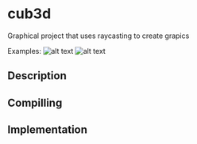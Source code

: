 # cub3d
Graphical project that uses raycasting to create grapics

Examples:
![alt text](https://github.com/mnathali/cub_3d/blob/main/90HWFUSpCEU3Vxn6zwFrhaN0rb9UgBwJfX8CjxWUzP64sRUtBkBaDnJ47_RNIYn9hXbx8MnTc9HZxA7DPQVn0wy6.jpg)
![alt text](https://github.com/mnathali/cub_3d/blob/main/iXIk4PbxukI3w8BeYJp_bIXeLAK6O4Y2wQgCMRXOLoK8kJ5Dty5OwZrcimBLWBOOfjy7hR43oxtfFGBpScjGnZl7.jpg)

## Description

## Compilling

## Implementation
